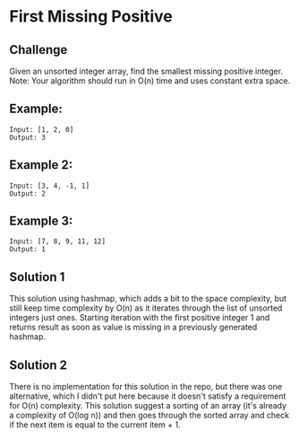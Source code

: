 # First Missing Positive

## Challenge

Given an unsorted integer array, find the smallest missing positive integer.
Note: Your algorithm should run in O(n) time and uses constant extra space.


## Example:
```
Input: [1, 2, 0]
Output: 3
```

## Example 2:
```
Input: [3, 4, -1, 1]
Output: 2
```

## Example 3:
```
Input: [7, 8, 9, 11, 12]
Output: 1
```


## Solution 1

This solution using hashmap, which adds a bit to the space complexity, but still keep time complexity by O(n) as it iterates through the list of unsorted integers just ones. Starting iteration with the first positive integer 1 and returns result as soon as value is missing in a previously generated hashmap.


## Solution 2

There is no implementation for this solution in the repo, but there was one alternative, which I didn't put here because it doesn't satisfy a requirement for O(n) complexity. This solution suggest a sorting of an array (it's already a complexity of O(log n)) and then goes through the sorted array and check if the next item is equal to the current item + 1.